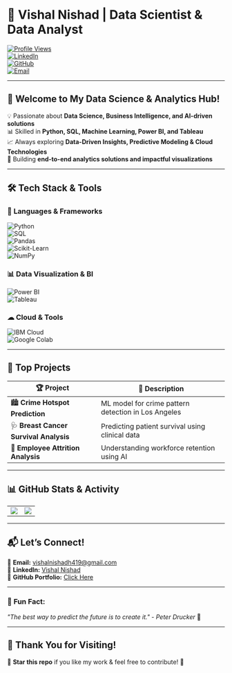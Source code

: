 # 🚀 **Vishal Nishad** | Data Scientist & Data Analyst  

[![Profile Views](https://komarev.com/ghpvc/?username=VishalNishad&label=Profile%20Views&color=blue&style=flat)]()  
[![LinkedIn](https://img.shields.io/badge/LinkedIn-Connect-blue?style=for-the-badge&logo=linkedin)](https://www.linkedin.com/in/vishal-nishad-89127a24a)  
[![GitHub](https://img.shields.io/badge/GitHub-Portfolio-black?style=for-the-badge&logo=github)](https://github.com/VishalNishad)  
[![Email](https://img.shields.io/badge/Email-Contact-orange?style=for-the-badge&logo=gmail)](mailto:vishalnishadh419@gmail.com)  

---

## 🌟 **Welcome to My Data Science & Analytics Hub!**  

💡 Passionate about **Data Science, Business Intelligence, and AI-driven solutions**  
📊 Skilled in **Python, SQL, Machine Learning, Power BI, and Tableau**  
📈 Always exploring **Data-Driven Insights, Predictive Modeling & Cloud Technologies**  
🎯 Building **end-to-end analytics solutions and impactful visualizations**  

---

## 🛠 **Tech Stack & Tools**  

### 📌 **Languages & Frameworks**  
![Python](https://img.shields.io/badge/Python-3776AB?style=for-the-badge&logo=python&logoColor=white)  
![SQL](https://img.shields.io/badge/SQL-4479A1?style=for-the-badge&logo=mysql&logoColor=white)  
![Pandas](https://img.shields.io/badge/Pandas-150458?style=for-the-badge&logo=pandas&logoColor=white)  
![Scikit-Learn](https://img.shields.io/badge/Scikit%20Learn-F7931E?style=for-the-badge&logo=scikit-learn&logoColor=white)  
![NumPy](https://img.shields.io/badge/Numpy-013243?style=for-the-badge&logo=numpy&logoColor=white)  

### 📊 **Data Visualization & BI**  
![Power BI](https://img.shields.io/badge/Power%20BI-F2C811?style=for-the-badge&logo=powerbi&logoColor=black)  
![Tableau](https://img.shields.io/badge/Tableau-E97627?style=for-the-badge&logo=tableau&logoColor=white)  

### ☁ **Cloud & Tools**  
![IBM Cloud](https://img.shields.io/badge/IBM%20Cloud-1261FE?style=for-the-badge&logo=ibm-cloud&logoColor=white)  
![Google Colab](https://img.shields.io/badge/Google%20Colab-F9AB00?style=for-the-badge&logo=googlecolab&logoColor=white)  

---

## 🚀 **Top Projects**  

| 🏆 Project | 📌 Description |
|------------|--------------|
| 🏙 **Crime Hotspot Prediction** | ML model for crime pattern detection in Los Angeles |
| 🩺 **Breast Cancer Survival Analysis** | Predicting patient survival using clinical data |
| 🏢 **Employee Attrition Analysis** | Understanding workforce retention using AI |

---

## 📊 **GitHub Stats & Activity**  

<table>
  <tr>
    <td>
      <img src="https://github-readme-stats.vercel.app/api?username=VishalNishad&show_icons=true&theme=radical" />
    </td>
    <td>
      <img src="https://github-readme-streak-stats.herokuapp.com/?user=VishalNishad&theme=radical" />
    </td>
  </tr>
</table>  

---

## 📬 **Let’s Connect!**  

🔹 **Email:** [vishalnishadh419@gmail.com](mailto:vishalnishadh419@gmail.com)  
🔹 **LinkedIn:** [Vishal Nishad](https://www.linkedin.com/in/vishal-nishad-89127a24a)  
🔹 **GitHub Portfolio:** [Click Here](https://github.com/VishalNishad)  

---

### 🎯 **Fun Fact:**  
_"The best way to predict the future is to create it." - Peter Drucker_ 🚀  

---

## 🎉 **Thank You for Visiting!**  
🔔 **Star this repo** if you like my work & feel free to contribute! 🌟  
